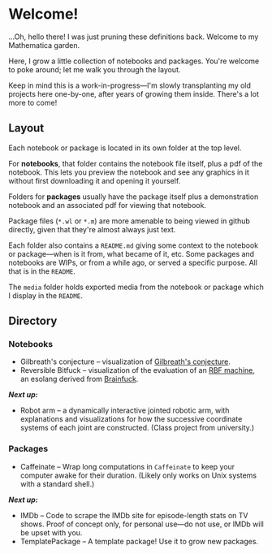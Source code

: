 # Welcome!

...Oh, hello there! I was just pruning these definitions back. Welcome to my Mathematica garden.

Here, I grow a little collection of notebooks and packages. You're welcome to poke around; let me walk you through the layout.

Keep in mind this is a work-in-progress—I'm slowly transplanting my old projects here one-by-one, after years of growing them inside. There's a lot more to come!

## Layout

Each notebook or package is located in its own folder at the top level.

For **notebooks**, that folder contains the notebook file itself, plus a pdf of the notebook. This lets you preview the notebook and see any graphics in it without first downloading it and opening it yourself.

Folders for **packages** usually have the package itself plus a demonstration notebook and an associated pdf for viewing that notebook.

Package files (`*.wl` or `*.m`) are more amenable to being viewed in github directly, given that they're almost always just text.

Each folder also contains a `README.md` giving some context to the notebook or package—when is it from, what became of it, etc. Some packages and notebooks are WIPs, or from a while ago, or served a specific purpose. All that is in the `README`.

The `media` folder holds exported media from the notebook or package which I display in the `README`.

## Directory

### Notebooks

* Gilbreath's conjecture – visualization of [Gilbreath's conjecture](https://en.wikipedia.org/wiki/Gilbreath%27s_conjecture).
* Reversible Bitfuck – visualization of the evaluation of an [RBF machine](https://esolangs.org/wiki/Reversible_Bitfuck), an esolang derived from [Brainfuck](https://en.wikipedia.org/wiki/Brainfuck).

***Next up:***

* Robot arm – a dynamically interactive jointed robotic arm, with explanations and visualizations for how the successive coordinate systems of each joint are constructed. (Class project from university.)

### Packages

* Caffeinate – Wrap long computations in `Caffeinate` to keep your computer awake for their duration. (Likely only works on Unix systems with a standard shell.)

***Next up:***

* IMDb – Code to scrape the IMDb site for episode-length stats on TV shows. Proof of concept only, for personal use—do not use, or IMDb will be upset with you.
* TemplatePackage – A template package! Use it to grow new packages.
